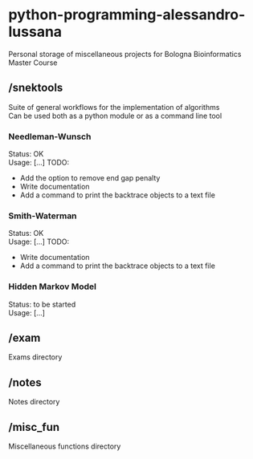 # python-programming-alessandro-lussana
Personal storage of miscellaneous projects for Bologna Bioinformatics Master Course

## /snektools
Suite of general workflows for the implementation of algorithms  
Can be used both as a python module or as a command line tool

### Needleman-Wunsch
Status: OK  
Usage: [...]
TODO: 
- Add the option to remove end gap penalty
- Write documentation
- Add a command to print the backtrace objects to a text file

### Smith-Waterman
Status: OK  
Usage: [...]
TODO:  
- Write documentation
- Add a command to print the backtrace objects to a text file

### Hidden Markov Model
Status: to be started  
Usage: [...]

## /exam
Exams directory

## /notes
Notes directory

## /misc\_fun
Miscellaneous functions directory
